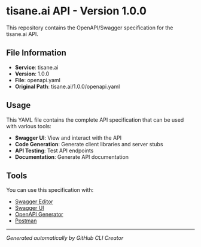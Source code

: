# tisane.ai API - Version 1.0.0

This repository contains the OpenAPI/Swagger specification for the tisane.ai API.

## File Information

- **Service**: tisane.ai
- **Version**: 1.0.0
- **File**: openapi.yaml
- **Original Path**: tisane.ai/1.0.0/openapi.yaml

## Usage

This YAML file contains the complete API specification that can be used with various tools:

- **Swagger UI**: View and interact with the API
- **Code Generation**: Generate client libraries and server stubs
- **API Testing**: Test API endpoints
- **Documentation**: Generate API documentation

## Tools

You can use this specification with:

- [Swagger Editor](https://editor.swagger.io/)
- [Swagger UI](https://swagger.io/tools/swagger-ui/)
- [OpenAPI Generator](https://openapi-generator.tech/)
- [Postman](https://www.postman.com/)

---

*Generated automatically by GitHub CLI Creator*
